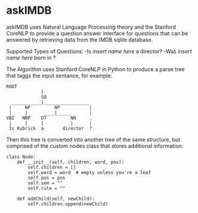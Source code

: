 # askIMDB
askIMDB uses Natural Language Processing theory and the Stanford CoreNLP to provide a question answer interface 
for questions that can be answered by retrieving data from the IMDB sqlite database.

Supported Types of Questions:
-Is *insert name here* a director?
-Was *insert name here* born in <insert place of birth here>?

The Algorithm uses Stanford CoreNLP in Python to produce a parse tree that taggs the input sentance, for example:
```
ROOT                 
             |                    
             SQ                  
  ___________|_________________   
 |     NP         NP           | 
 |     |      ____|_____       |  
VBZ   NNP    DT         NN     . 
 |     |     |          |      |  
 Is Kubrick  a       director  ?
```
Then this tree is converted into another tree of the same structure, but comprised of the custom nodes class
that stores additional information:

```
class Node:
    def __init__(self, children, word, pos):
        self.children = []
        self.word = word  # empty unless you're a leaf
        self.pos = pos
        self.sem = ""
        self.rule = ""

    def addChild(self, newChild):
        self.children.append(newChild)
```
